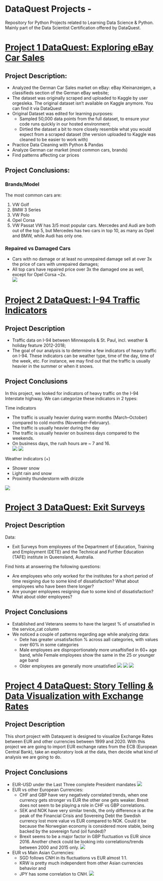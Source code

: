 # DataQuest Projects -  
Repository for Python Projects related to Learning Data Science &amp; Python. Mainly part of the Data Scientist Certification offered by DataQuest.

# [Project 1 DataQuest: Exploring eBay Car Sales](https://github.com/niccolog/python_learning_projects/blob/main/DataQuest/Ebay_Car_Sales/DataQuest%20Guided%20Project%20-%20eBay%20Cars.ipynb)
## Project Description:
- Analyzed the German Car Sales market on eBay: eBay Kleinanzeigen, a classifieds section of the German eBay website;
- The dataset was originally scraped and uploaded to Kaggle by user orgesleka. The original dataset isn’t available on Kaggle anymore. You can find it via DataQuest
- Original Dataset was edited for learning purposes:
  - Sampled 50,000 data points from the full dataset, to ensure your code runs quickly in our hosted environment;
  - Dirtied the dataset a bit to more closely resemble what you would expect from a scraped dataset (the version uploaded to Kaggle was cleaned to be easier to work with) 
- Practice Data Cleaning with Python & Pandas
- Analyze German car market (most common cars, brands)
- Find patterns affecting car prices

## Project Conclusions:
### Brands/Model
The most common cars are:
1. VW Golf
2. BMW 3 Series
3. VW Polo
4. Opel Corsa
5. VW Passat
VW has 3/5 most popular cars. Mercedes and Audi are both out of the top 5, but Mercedes has two cars in top 10, as many as Opel and BMW, while Audi has only one.
### Repaired vs Damaged Cars
- Cars with no damage or at least no unrepaired damage sell at over 3x the price of cars with unrepaired damages;
- All top cars have repaired price over 3x the damaged one as well, except for Opel Corsa ~2x.   
![](https://github.com/niccolog/python_learning_projects/blob/main/DataQuest/Images/ebay_repaired_car_price.png)

# [Project 2 DataQuest: I-94 Traffic Indicators](https://github.com/niccolog/python_learning_projects/blob/main/DataQuest/Finding_Traffic_Indicators_I94/Traffic%20Indicators%20I-94.ipynb)
## Project Description
- Traffic data on I-94 between Minneapolis & St. Paul, incl. weather & holiday feature 2012-2018;
- The goal of our analysis is to determine a few indicators of heavy traffic on I-94. These indicators can be weather type, time of the day, time of the week, etc. For instance, we may find out that the traffic is usually heavier in the summer or when it snows.

## Project Conclusions
In this project, we looked for indicators of heavy traffic on the I-94 Interstate highway. We can categorize these indicators in 2 types:

Time indicators
- The traffic is usually heavier during warm months (March–October) compared to cold months (November–February).
- The traffic is usually heavier during the day
- The traffic is usually heavier on business days compared to the weekends.
- On business days, the rush hours are ~ 7 and 16.  
![](https://github.com/niccolog/python_learning_projects/blob/main/DataQuest/Images/i94_traffic_distro_monthly.png)
![](https://github.com/niccolog/python_learning_projects/blob/main/DataQuest/Images/i94_traffic_distro_day.png)

Weather indicators (+)
- Shower snow
- Light rain and snow
- Proximity thunderstorm with drizzle

![](https://github.com/niccolog/python_learning_projects/blob/main/DataQuest/Images/i94_weather.png)

# [Project 3 DataQuest: Exit Surveys](https://github.com/niccolog/python_learning_projects/blob/main/DataQuest/Exit%20Survey/Dataquest%20Guided%20Project%20-%20Clean%20and%20Analyze%20Employee%20Exit%20Survey.ipynb)
## Project Description
Data: 
- Exit Surveys from employees of the Department of Education, Training and Employment (DETE) and the Technical and Further Education (TAFE) institute in Queensland, Australia.  

Find hints at answering the following questions:
- Are employees who only worked for the institutes for a short period of time resigning due to some kind of dissatisfaction? What about employees who have been there longer?
- Are younger employees resigning due to some kind of dissatisfaction? What about older employees?

## Project Conclusions
- Established and Veterans seems to have the largest % of unsatisfied in the service_cat column
- We noticed a couple of patterns regarding age while analyzing data:
  - Dete has greater unsatisfaction % across aall categories, with values over 60% in some categories
  - Male employees are disproportionately more unsaftisfied in 60+ age band, while Female employees show the same in the 25 or younger age band
  - Older employees are generally more unsatisfied
![](https://github.com/niccolog/python_learning_projects/blob/main/DataQuest/Images/exit_survey_dete_tefe.png)
![](https://github.com/niccolog/python_learning_projects/blob/main/DataQuest/Images/exit_survey_age_gender.png)
![](https://github.com/niccolog/python_learning_projects/blob/main/DataQuest/Images/exit_surve_age_service.png)

# [Project 4 DataQuest: Story Telling & Data Visualization with Exchange Rates](https://github.com/niccolog/python_learning_projects/blob/main/DataQuest/ExchangeRates/Dataquest%20-%20Storytelling%20Data%20Visualization%20on%20Exchange%20Rates.ipynb)

## Project Description
This short project with Dataquest is designed to visualize Exchange Rates between EUR and other currencies between 1999 and 2020. With this project we are going to import EUR exchange rates from the ECB (European Central Bank), take an exploratory look at the data, then decide what kind of analysis we are going to do.

## Project Conclusions
- EUR-USD under the Last Three complete President mandates
![](https://github.com/niccolog/python_learning_projects/blob/main/DataQuest/Images/exchange_rates_usd.png)
- EUR vs other European Currencies:
  - CHF and GBP have very negatively correlated trends, when one currency gets stronger vs EUR the other one gets weaker. Brexit does not seem to be playing a role in CHF vs GBP correlations.
  - SEK and NOK have very similar trends, the only difference is at the peak of the Financial Crisis and Sovereing Debt the Swedish currency lost more value vs EUR compared to NOK. Could it be because the Norwegian economy is considered more stable, being backed by the sovereign fund (oil funded)?
  - Brexit seems to be a major factor in GBP fluctuation vs EUR since 2016. Another check could be looking into correlations/trends between 2000 and 2015 only.
![](https://github.com/niccolog/python_learning_projects/blob/main/DataQuest/Images/exchange_rates_eur_vs_other_eur_currencies.png)
- EUR vs Main Asian Currencies:
  - SGD follows CNH in its fluctuations vs EUR almost 1:1.
  - KRW is pretty much independent from other Asian currencies behavior and
  - JPY has some correlation to CNH.
![](https://github.com/niccolog/python_learning_projects/blob/main/DataQuest/Images/exchange_Rates_eur_vs_asian_currencies.png)
